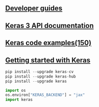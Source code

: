 ## [Developer guides](https://keras.io/guides/)
## [Keras 3 API documentation](https://keras.io/api/)
## [Keras code examples(150)](https://keras.io/examples/)
## [Getting started with Keras](https://keras.io/getting_started/)
```python
pip install --upgrade keras-cv
pip install --upgrade keras-hub
pip install --upgrade keras
```
```python
import os
os.environ["KERAS_BACKEND"] = "jax"
import keras
```
